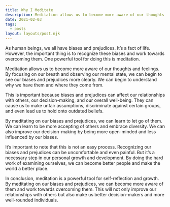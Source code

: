 ```yaml
---
title: Why I Meditate
description: Meditation allows us to become more aware of our thoughts and feelings.
date: 2021-02-03
tags:
  - posts
layout: layouts/post.njk
---
```


As human beings, we all have biases and prejudices. It’s a fact of life. However, the important thing is to recognize these biases and work towards overcoming them. One powerful tool for doing this is meditation.

Meditation allows us to become more aware of our thoughts and feelings. By focusing on our breath and observing our mental state, we can begin to see our biases and prejudices more clearly. We can begin to understand why we have them and where they come from.

This is important because biases and prejudices can affect our relationships with others, our decision-making, and our overall well-being. They can cause us to make unfair assumptions, discriminate against certain groups, and even lead us to hold onto outdated beliefs.

By meditating on our biases and prejudices, we can learn to let go of them. We can learn to be more accepting of others and embrace diversity. We can also improve our decision-making by being more open-minded and less influenced by our biases.

It’s important to note that this is not an easy process. Recognizing our biases and prejudices can be uncomfortable and even painful. But it’s a necessary step in our personal growth and development. By doing the hard work of examining ourselves, we can become better people and make the world a better place.

In conclusion, meditation is a powerful tool for self-reflection and growth. By meditating on our biases and prejudices, we can become more aware of them and work towards overcoming them. This will not only improve our relationships with others but also make us better decision-makers and more well-rounded individuals.
